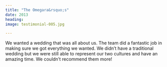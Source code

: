 ```yaml
---
title: "The Omegara&rsquo;s"
date: 2013
heading:
image: testimonial-005.jpg

---
```


We wanted a wedding that was all about us. The team did a fantastic job in making sure we got everything we wanted. We didn&rsquo;t have a traditional wedding but we were still able to represent our two cultures and have an amazing time. We couldn&rsquo;t recommend them more!
